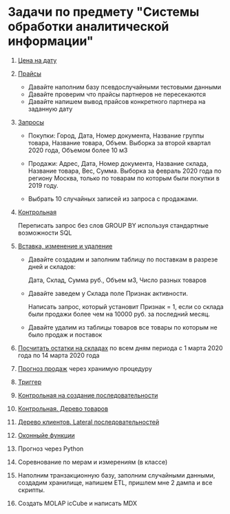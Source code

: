 # Задачи по предмету "Системы обработки аналитической информации"

1. [Цена  на дату](https://github.com/kirainluck/SQL-tasks/wiki/Цена-на-дату)

2. [Прайсы](https://github.com/kirainluck/SQL-tasks/wiki/Прайсы)

   * Давайте наполним базу псевдослучайными тестовыми данными
   * Давайте проверим что прайсы партнеров не пересекаются
   * Давайте напишем вывод прайсов конкретного партнера на заданную дату

3. [Запросы](https://github.com/kirainluck/SQL-tasks/wiki/Запросы)

    * Покупки: Город, Дата, Номер документа, Название группы товара, Название товара, Объем. Выборка за второй квартал 2020 года, Объемом более 10 м3

    * Продажи: Адрес, Дата, Номер документа, Название склада, Название товара, Вес, Сумма. Выборка за февраль 2020 года по региону Москва, только по товарам по которым были покупки в 2019 году.

    * Выбрать 10 случайных записей из запроса с продажами.

4. [Контрольная](https://github.com/kirainluck/SQL-tasks/wiki/Контрольная-group-by)

      Переписать запрос без слов GROUP BY используя стандартные возможности SQL

5. [Вставка, изменение и удаление](https://github.com/kirainluck/SQL-tasks/wiki/Вставка,-изменение-и-удаление)

      * Давайте создадим и заполним таблицу по поставкам в разрезе дней и складов: 

        Дата, Склад, Сумма руб., Объем м3, Число разных товаров

      * Давайте заведем у Склада поле Признак активности.

        Написать запрос, который установит Признак = 1, если со склада были продажи более чем на 10000 руб. за последний месяц.

      * Давайте удалим из таблицы товаров все товары по которым не было продаж и поставок

6. [Посчитать остатки на складах](https://github.com/kirainluck/SQL-tasks/wiki/Посчитать-остатки-на-складах) по всем дням периода с 1 марта 2020 года по 14 марта 2020 года

7. [Прогноз продаж](https://github.com/kirainluck/SQL-tasks/wiki/Прогноз-продаж) через хранимую процедуру

8. [Триггер](https://github.com/kirainluck/SQL-tasks/wiki/Триггер)

9. [Контрольная на создание последовательности](https://github.com/kirainluck/SQL-tasks/wiki/Контрольная-на-создание-последовательности)

10. [Контрольная. Дерево товаров](https://github.com/kirainluck/SQL-tasks/wiki/Контрольная-дерево-товаров)

11. [Дерево клиентов. Lateral последовательностей](https://github.com/kirainluck/SQL-tasks/wiki/Дерево-клиентов-lateral-последовательностей)

12. [Оконныйе функции](https://github.com/kirainluck/SQL-tasks/wiki/Оконные-функции)

13. Прогноз через Python

14. Соревнование по мерам и измерениям (в классе)

15. Наполним транзакционную базу, заполним случайными данными, создадим хранилище, напишем ETL, пришлем мне 2 дампа и все скрипты.

16. Создать MOLAP icCube и написать MDX

